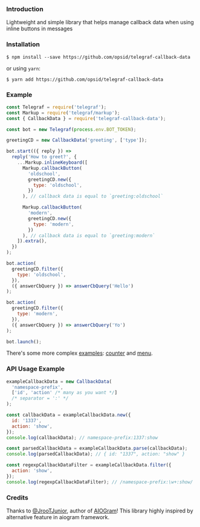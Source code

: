 ### Introduction

Lightweight and simple library that helps manage callback data 
when using inline buttons in messages

### Installation

```
$ npm install --save https://github.com/opsid/telegraf-callback-data
```
or using `yarn`:
```
$ yarn add https://github.com/opsid/telegraf-callback-data
```

### Example
  
```js
const Telegraf = require('telegraf');
const Markup = require('telegraf/markup');
const { CallbackData } = require('telegraf-callback-data');

const bot = new Telegraf(process.env.BOT_TOKEN);

greetingCD = new CallbackData('greeting', ['type']);

bot.start(({ reply }) =>
  reply('How to greet?', {
    ...Markup.inlineKeyboard([
      Markup.callbackButton(
        'oldschool',
        greetingCD.new({
          type: 'oldschool',
        })
      ), // callback data is equal to `greeting:oldschool`

      Markup.callbackButton(
        'modern',
        greetingCD.new({
          type: 'modern',
        })
      ), // callback data is equal to `greeting:modern`
    ]).extra(),
  })
);

bot.action(
  greetingCD.filter({
    type: 'oldschool',
  }),
  ({ answerCbQuery }) => answerCbQuery('Hello')
);

bot.action(
  greetingCD.filter({
    type: 'modern',
  }),
  ({ answerCbQuery }) => answerCbQuery('Yo')
);

bot.launch();
```

There's some more complex [examples](examples/): [counter](examples/counter-bot.js) and [menu](examples/menu-bot.js).

### API Usage Example

```js
exampleCallbackData = new CallbackData(
  'namespace-prefix',
  ['id', 'action' /* many as you want */]
  /* separator = ':' */
);

const callbackData = exampleCallbackData.new({
  id: '1337',
  action: 'show',
});
console.log(callbackData); // namespace-prefix:1337:show

const parsedCallbackData = exampleCallbackData.parse(callbackData);
console.log(parsedCallbackData); // { id: "1337", action: "show" }

const regexpCallbackDataFilter = exampleCallbackData.filter({
  action: 'show',
});
console.log(regexpCallbackDataFilter); // /namespace-prefix:\w+:show/
```

### Credits
Thanks to [@JrooTJunior](https://github.com/JrooTJunior), author of [AIOGram](https://github.com/aiogram/aiogram)! This library highly inspired by alternative feature in aiogram framework.
